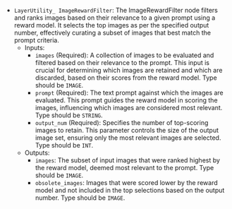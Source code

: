 - `LayerUtility_ ImageRewardFilter`: The ImageRewardFilter node filters and ranks images based on their relevance to a given prompt using a reward model. It selects the top images as per the specified output number, effectively curating a subset of images that best match the prompt criteria.
    - Inputs:
        - `images` (Required): A collection of images to be evaluated and filtered based on their relevance to the prompt. This input is crucial for determining which images are retained and which are discarded, based on their scores from the reward model. Type should be `IMAGE`.
        - `prompt` (Required): The text prompt against which the images are evaluated. This prompt guides the reward model in scoring the images, influencing which images are considered most relevant. Type should be `STRING`.
        - `output_num` (Required): Specifies the number of top-scoring images to retain. This parameter controls the size of the output image set, ensuring only the most relevant images are selected. Type should be `INT`.
    - Outputs:
        - `images`: The subset of input images that were ranked highest by the reward model, deemed most relevant to the prompt. Type should be `IMAGE`.
        - `obsolete_images`: Images that were scored lower by the reward model and not included in the top selections based on the output number. Type should be `IMAGE`.

